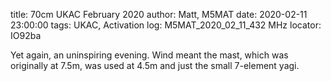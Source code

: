 title: 70cm UKAC February 2020
author: Matt, M5MAT
date: 2020-02-11 23:00:00
tags: UKAC, Activation
log: M5MAT_2020_02_11_432 MHz
locator: IO92ba


Yet again, an uninspiring evening. Wind meant the mast, which was originally at 7.5m, was used at 4.5m and just the small 7-element yagi.
